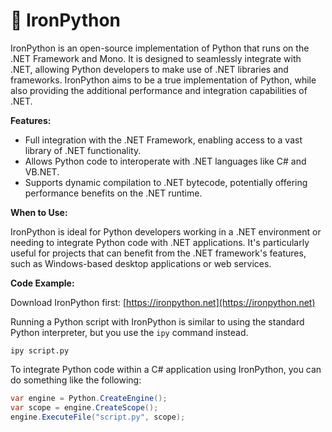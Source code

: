 # 🔗 IronPython

IronPython is an open-source implementation of Python that runs on the .NET Framework and Mono. It is designed to seamlessly integrate with .NET, allowing Python developers to make use of .NET libraries and frameworks. IronPython aims to be a true implementation of Python, while also providing the additional performance and integration capabilities of .NET.

**Features:**

- Full integration with the .NET Framework, enabling access to a vast library of .NET functionality.
- Allows Python code to interoperate with .NET languages like C# and VB.NET.
- Supports dynamic compilation to .NET bytecode, potentially offering performance benefits on the .NET runtime.

**When to Use:**

IronPython is ideal for Python developers working in a .NET environment or needing to integrate Python code with .NET applications. It's particularly useful for projects that can benefit from the .NET framework's features, such as Windows-based desktop applications or web services.

**Code Example:**

Download IronPython first: [https://ironpython.net](https://ironpython.net)

Running a Python script with IronPython is similar to using the standard Python interpreter, but you use the `ipy` command instead.

```shell
ipy script.py
```

To integrate Python code within a C# application using IronPython, you can do something like the following:

```csharp
var engine = Python.CreateEngine();
var scope = engine.CreateScope();
engine.ExecuteFile("script.py", scope);
```
